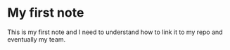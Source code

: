 # My first note
This is my first note and I need to understand how to link it to my repo and eventually my team.